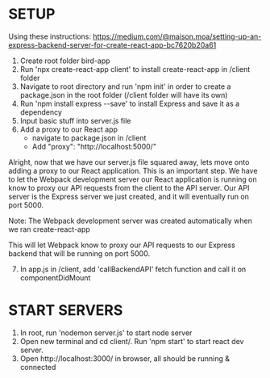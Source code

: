 # SETUP

Using these instructions: https://medium.com/@maison.moa/setting-up-an-express-backend-server-for-create-react-app-bc7620b20a61

1. Create root folder bird-app
2. Run 'npx create-react-app client' to install create-react-app in /client folder
3. Navigate to root directory and run 'npm init' in order to create a package.json in the root folder (/client folder will have its own)
4. Run 'npm install express --save' to install Express and save it as a dependency
5. Input basic stuff into server.js file
6. Add a proxy to our React app
   - navigate to package.json in /client
   - Add "proxy": "http://localhost:5000/"

Alright, now that we have our server.js file squared away, lets move onto adding a proxy to our React application. This is an important step. We have to let the Webpack development server our React application is running on know to proxy our API requests from the client to the API server. Our API server is the Express server we just created, and it will eventually run on port 5000.

Note: The Webpack development server was created automatically when we ran create-react-app

This will let Webpack know to proxy our API requests to our Express backend that will be running on port 5000.

7. In app.js in /client, add 'callBackendAPI' fetch function and call it on componentDidMount

# START SERVERS

1. In root, run 'nodemon server.js' to start node server
2. Open new terminal and cd client/. Run 'npm start' to start react dev server.
3. Open http://localhost:3000/ in browser, all should be running & connected
